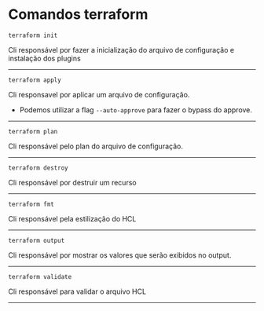 # Comandos terraform

```
terraform init
```
Cli responsável por fazer a inicialização do arquivo de configuração e instalação dos plugins

---

```
terraform apply
```

Cli responsavel por aplicar um arquivo de configuração.

- Podemos utilizar a flag ``--auto-approve`` para fazer o bypass do approve.
---

```
terraform plan
```

Cli responsável pelo plan do arquivo de configuração.

---

```
terraform destroy
```

Cli responsável por destruir um recurso

----

```
terraform fmt
```

Cli responsável pela estilização do HCL

---

```
terraform output
```

Cli responsável por mostrar os valores que serão exibidos no output.

---

```
terraform validate
```

Cli responsável para validar o arquivo HCL

---

